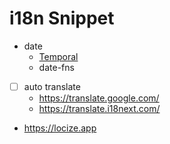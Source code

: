 # i18n Snippet

- date
  - [Temporal](https://github.com/tc39/proposal-temporal)
  - date-fns
- [ ] auto translate
  - https://translate.google.com/
  - https://translate.i18next.com/
- https://locize.app
